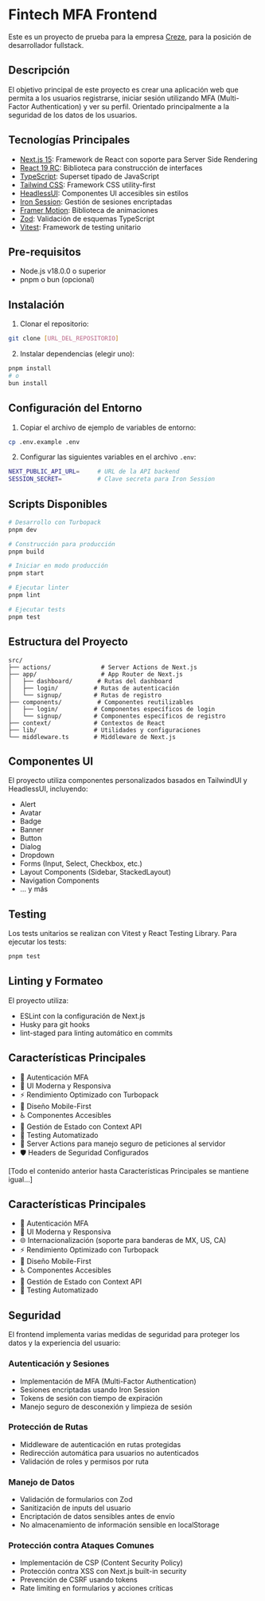 # Fintech MFA Frontend

Este es un proyecto de prueba para la empresa [Creze](https://creze.com/), para la posición de desarrollador fullstack.

## Descripción

El objetivo principal de este proyecto es crear una aplicación web que permita a los usuarios registrarse, iniciar sesión utilizando MFA (Multi-Factor Authentication) y ver su perfil. Orientado principalmente a la seguridad de los datos de los usuarios.

## Tecnologías Principales

- [Next.js 15](https://nextjs.org/): Framework de React con soporte para Server Side Rendering
- [React 19 RC](https://react.dev/): Biblioteca para construcción de interfaces
- [TypeScript](https://www.typescriptlang.org/): Superset tipado de JavaScript
- [Tailwind CSS](https://tailwindcss.com/): Framework CSS utility-first
- [HeadlessUI](https://headlessui.com/): Componentes UI accesibles sin estilos
- [Iron Session](https://github.com/vvo/iron-session): Gestión de sesiones encriptadas
- [Framer Motion](https://www.framer.com/motion/): Biblioteca de animaciones
- [Zod](https://zod.dev/): Validación de esquemas TypeScript
- [Vitest](https://vitest.dev/): Framework de testing unitario

## Pre-requisitos

- Node.js v18.0.0 o superior
- pnpm o bun (opcional)

## Instalación

1. Clonar el repositorio:
```bash
git clone [URL_DEL_REPOSITORIO]
```

2. Instalar dependencias (elegir uno):
```bash
pnpm install
# o
bun install
```

## Configuración del Entorno

1. Copiar el archivo de ejemplo de variables de entorno:
```bash
cp .env.example .env
```

2. Configurar las siguientes variables en el archivo `.env`:
```bash
NEXT_PUBLIC_API_URL=     # URL de la API backend
SESSION_SECRET=          # Clave secreta para Iron Session
```

## Scripts Disponibles

```bash
# Desarrollo con Turbopack
pnpm dev

# Construcción para producción
pnpm build

# Iniciar en modo producción
pnpm start

# Ejecutar linter
pnpm lint

# Ejecutar tests
pnpm test
```

## Estructura del Proyecto

```
src/
├── actions/              # Server Actions de Next.js
├── app/                  # App Router de Next.js
│   ├── dashboard/       # Rutas del dashboard
│   ├── login/          # Rutas de autenticación
│   └── signup/         # Rutas de registro
├── components/          # Componentes reutilizables
│   ├── login/          # Componentes específicos de login
│   └── signup/         # Componentes específicos de registro
├── context/            # Contextos de React
├── lib/                # Utilidades y configuraciones
└── middleware.ts       # Middleware de Next.js
```

## Componentes UI

El proyecto utiliza componentes personalizados basados en TailwindUI y HeadlessUI, incluyendo:

- Alert
- Avatar
- Badge
- Banner
- Button
- Dialog
- Dropdown
- Forms (Input, Select, Checkbox, etc.)
- Layout Components (Sidebar, StackedLayout)
- Navigation Components
- ... y más

## Testing

Los tests unitarios se realizan con Vitest y React Testing Library. Para ejecutar los tests:

```bash
pnpm test
```

## Linting y Formateo

El proyecto utiliza:
- ESLint con la configuración de Next.js
- Husky para git hooks
- lint-staged para linting automático en commits

## Características Principales

- 🔐 Autenticación MFA
- 🎨 UI Moderna y Responsiva
- ⚡ Rendimiento Optimizado con Turbopack
- 📱 Diseño Mobile-First
- ♿ Componentes Accesibles
- 🔄 Gestión de Estado con Context API
- 🧪 Testing Automatizado
- 🚀 Server Actions para manejo seguro de peticiones al servidor
- 🛡️ Headers de Seguridad Configurados


[Todo el contenido anterior hasta Características Principales se mantiene igual...]

## Características Principales

- 🔐 Autenticación MFA
- 🎨 UI Moderna y Responsiva
- 🌐 Internacionalización (soporte para banderas de MX, US, CA)
- ⚡ Rendimiento Optimizado con Turbopack
- 📱 Diseño Mobile-First
- ♿ Componentes Accesibles
- 🔄 Gestión de Estado con Context API
- 🧪 Testing Automatizado

## Seguridad

El frontend implementa varias medidas de seguridad para proteger los datos y la experiencia del usuario:

### Autenticación y Sesiones
- Implementación de MFA (Multi-Factor Authentication)
- Sesiones encriptadas usando Iron Session
- Tokens de sesión con tiempo de expiración
- Manejo seguro de desconexión y limpieza de sesión

### Protección de Rutas
- Middleware de autenticación en rutas protegidas
- Redirección automática para usuarios no autenticados
- Validación de roles y permisos por ruta

### Manejo de Datos
- Validación de formularios con Zod
- Sanitización de inputs del usuario
- Encriptación de datos sensibles antes de envío
- No almacenamiento de información sensible en localStorage

### Protección contra Ataques Comunes
- Implementación de CSP (Content Security Policy)
- Protección contra XSS con Next.js built-in security
- Prevención de CSRF usando tokens
- Rate limiting en formularios y acciones críticas
